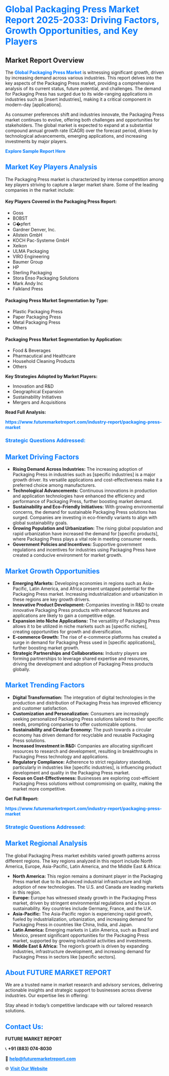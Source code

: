 <h1 style="color: #007BFF;">Global Packaging Press Market Report 2025-2033: Driving Factors, Growth Opportunities, and Key Players</h1>

<section id="overview">
<h2>Market Report Overview</h2>
<p>The <a href="https://www.futuremarketreport.com/industry-report/packaging-press-market" style="color: #007BFF; text-decoration: none;"><strong>Global Packaging Press Market</strong></a> is witnessing significant growth, driven by increasing demand across various industries. This report delves into the key aspects of the Packaging Press market, providing a comprehensive analysis of its current status, future potential, and challenges. The demand for Packaging Press has surged due to its wide-ranging applications in industries such as [insert industries], making it a critical component in modern-day [applications].</p>
<p>As consumer preferences shift and industries innovate, the Packaging Press market continues to evolve, offering both challenges and opportunities for stakeholders. The global market is expected to expand at a substantial compound annual growth rate (CAGR) over the forecast period, driven by technological advancements, emerging applications, and increasing investments by major players.</p>
</section>

<section id="overview">
<p><a href="https://www.futuremarketreport.com/request-sample/reportId=101838" style="color: #007BFF; text-decoration: none;"><strong>Explore Sample Report Here</strong></a></p>
</section>

<section id="key-players">
<h2 style="color: #007BFF;">Market Key Players Analysis</h2>
<p>The Packaging Press market is characterized by intense competition among key players striving to capture a larger market share. Some of the leading companies in the market include:</p>
<h4>Key Players Covered in the Packaging Press Report:</h4>
<ul><li>Goss</li><li>BOBST</li><li>G�pfert</li><li>Gardner Denver, Inc.</li><li>Allstein GmbH</li><li>KOCH Pac-Systeme GmbH</li><li>Xeikon</li><li>ULMA Packaging</li><li>VIRO Engineering</li><li>Baumer Group</li><li>HP</li><li>Sterling Packaging</li><li>Stora Enso Packaging Solutions</li><li>Mark Andy Inc</li><li>Falkland Press</li></ul>
<h4>Packaging Press Market Segmentation by Type:</h4>
<ul><li>Plastic Packaging Press</li><li>Paper Packaging Press</li><li>Metal Packaging Press</li><li>Others</li></ul>

<h4>Packaging Press Market Segmentation by Application:</h4>
<ul><li>Food &amp; Beverages</li><li>Pharmacutical and Healthcare</li><li>Household Cleaning Products</li><li>Others</li></ul>
<p><strong>Key Strategies Adopted by Market Players:</strong></p>
<ul>
<li>Innovation and R&D</li>
<li>Geographical Expansion</li>
<li>Sustainability Initiatives</li>
<li>Mergers and Acquisitions</li>
</ul>
</section>

<section>
<p><strong>Read Full Analysis: </strong></p><a href="https://www.futuremarketreport.com/industry-report/packaging-press-market" style="color: #007BFF; text-decoration: none;"><strong>https://www.futuremarketreport.com/industry-report/packaging-press-market</strong></a>
<h3 style="color: #007BFF;">Strategic Questions Addressed:</h3>
</section>

<section id="driving-factors">
<h2 style="color: #007BFF;">Market Driving Factors</h2>
<ul>
<li><strong>Rising Demand Across Industries:</strong> The increasing adoption of Packaging Press in industries such as [specific industries] is a major growth driver. Its versatile applications and cost-effectiveness make it a preferred choice among manufacturers.</li>
<li><strong>Technological Advancements:</strong> Continuous innovations in production and application technologies have enhanced the efficiency and performance of Packaging Press, further boosting market demand.</li>
<li><strong>Sustainability and Eco-Friendly Initiatives:</strong> With growing environmental concerns, the demand for sustainable Packaging Press solutions has surged. Companies are investing in eco-friendly variants to align with global sustainability goals.</li>
<li><strong>Growing Population and Urbanization:</strong> The rising global population and rapid urbanization have increased the demand for [specific products], where Packaging Press plays a vital role in meeting consumer needs.</li>
<li><strong>Government Policies and Incentives:</strong> Supportive government regulations and incentives for industries using Packaging Press have created a conducive environment for market growth.</li>
</ul>
</section>

<section id="growth-opportunities">
<h2 style="color: #007BFF;">Market Growth Opportunities</h2>
<ul>
<li><strong>Emerging Markets:</strong> Developing economies in regions such as Asia-Pacific, Latin America, and Africa present untapped potential for the Packaging Press market. Increasing industrialization and urbanization in these regions are key growth drivers.</li>
<li><strong>Innovative Product Development:</strong> Companies investing in R&D to create innovative Packaging Press products with enhanced features and applications are likely to gain a competitive edge.</li>
<li><strong>Expansion into Niche Applications:</strong> The versatility of Packaging Press allows it to be utilized in niche markets such as [specific niches], creating opportunities for growth and diversification.</li>
<li><strong>E-commerce Growth:</strong> The rise of e-commerce platforms has created a surge in demand for Packaging Press used in [specific applications], further boosting market growth.</li>
<li><strong>Strategic Partnerships and Collaborations:</strong> Industry players are forming partnerships to leverage shared expertise and resources, driving the development and adoption of Packaging Press products globally.</li>
</ul>
</section>

<section id="trending-factors">
<h2 style="color: #007BFF;">Market Trending Factors</h2>
<ul>
<li><strong>Digital Transformation:</strong> The integration of digital technologies in the production and distribution of Packaging Press has improved efficiency and customer satisfaction.</li>
<li><strong>Customization and Personalization:</strong> Consumers are increasingly seeking personalized Packaging Press solutions tailored to their specific needs, prompting companies to offer customizable options.</li>
<li><strong>Sustainability and Circular Economy:</strong> The push towards a circular economy has driven demand for recyclable and reusable Packaging Press solutions.</li>
<li><strong>Increased Investment in R&D:</strong> Companies are allocating significant resources to research and development, resulting in breakthroughs in Packaging Press technology and applications.</li>
<li><strong>Regulatory Compliance:</strong> Adherence to strict regulatory standards, particularly in industries like [specific industries], is influencing product development and quality in the Packaging Press market.</li>
<li><strong>Focus on Cost-Effectiveness:</strong> Businesses are exploring cost-efficient Packaging Press solutions without compromising on quality, making the market more competitive.</li>
</ul>
</section>

<section>
<p><strong>Get Full Report: </strong></p><a href="https://www.futuremarketreport.com/industry-report/packaging-press-market" style="color: #007BFF; text-decoration: none;"><strong>https://www.futuremarketreport.com/industry-report/packaging-press-market</strong></a>
<h3 style="color: #007BFF;">Strategic Questions Addressed:</h3>
</section>


<section id="regional-analysis">
<h2 style="color: #007BFF;">Market Regional Analysis</h2>
<p>The global Packaging Press market exhibits varied growth patterns across different regions. The key regions analyzed in this report include North America, Europe, Asia-Pacific, Latin America, and the Middle East & Africa:</p>
<ul>
<li><strong>North America:</strong> This region remains a dominant player in the Packaging Press market due to its advanced industrial infrastructure and high adoption of new technologies. The U.S. and Canada are leading markets in this region.</li>
<li><strong>Europe:</strong> Europe has witnessed steady growth in the Packaging Press market, driven by stringent environmental regulations and a focus on sustainability. Key countries include Germany, France, and the U.K.</li>
<li><strong>Asia-Pacific:</strong> The Asia-Pacific region is experiencing rapid growth, fueled by industrialization, urbanization, and increasing demand for Packaging Press in countries like China, India, and Japan.</li>
<li><strong>Latin America:</strong> Emerging markets in Latin America, such as Brazil and Mexico, present significant opportunities for the Packaging Press market, supported by growing industrial activities and investments.</li>
<li><strong>Middle East & Africa:</strong> The region’s growth is driven by expanding industries, infrastructure development, and increasing demand for Packaging Press in sectors like [specific sectors].</li>
</ul>
</section>

<footer>
<h2 style="color: #007BFF;">About FUTURE MARKET REPORT</h2>
<p>We are a trusted name in market research and advisory services, delivering actionable insights and strategic support to businesses across diverse industries. Our expertise lies in offering:</p>

<p>Stay ahead in today’s competitive landscape with our tailored research solutions.</p>

<h2 style="color: #007BFF;">Contact Us:</h2>
<p><strong>FUTURE MARKET REPORT</strong></p>
<p>📞 <strong>+91 (883) 074-8030</strong></p>
<p>📧 <strong><a href="mailto:help@futuremarketreport.com" style="color: #007BFF;">help@futuremarketreport.com</a></strong></p>
<p>🌐 <strong><a href="https://www.futuremarketreport.com/" style="color: #007BFF;">Visit Our Website</a></strong></p>
</footer>